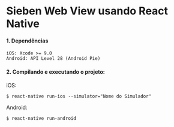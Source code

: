 # Sieben Web View usando React Native #### 1. Dependências
```iOS: Xcode >= 9.0
Android: API Level 28 (Android Pie)```#### 2. Compilando e executando o projeto:iOS:```$ react-native run-ios --simulator="Nome do Simulador"
```Android:```$ react-native run-android
```